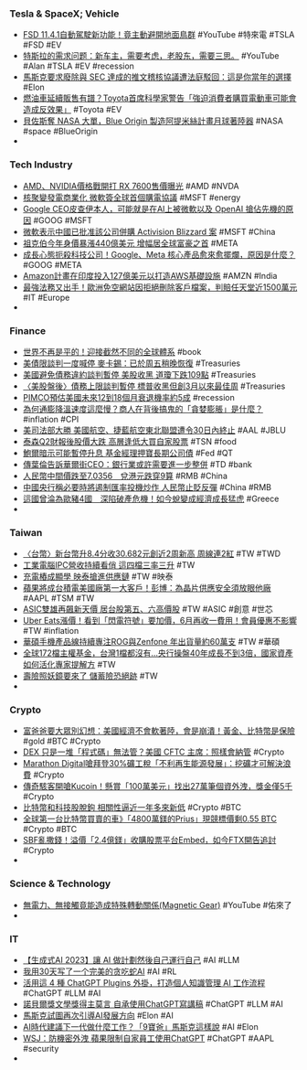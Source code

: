 ### Tesla & SpaceX; Vehicle
- [FSD 11.4.1自動駕駛新功能！竟主動避開地面鳥群](https://www.youtube.com/watch?v=UrIkLz5Plx0) #YouTube #特來電 #TSLA #FSD #EV
- [特斯拉的需求问题：新车主，需要考虑，老股东，需要三思。](https://www.youtube.com/watch?v=qJnJjefzFSM) #YouTube #Alan #TSLA #EV #recession
- [馬斯克要求廢除與 SEC 達成的推文稽核協議遭法庭駁回：這是你當年的選擇](https://www.techbang.com/posts/106286-musks-request-to-scrap-the-tweet-audit-agreement-with-the-sec) #Elon
- [燃油車延續販售有譜？Toyota首席科學家警告「強迫消費者購買電動車可能會造成反效果」](https://www.supermoto8.com/articles/11332) #Toyota #EV
- [貝佐斯奪 NASA 大單，Blue Origin 製造阿提米絲計畫月球著陸器](https://technews.tw/2023/05/20/nasa-selects-blue-origin-as-second-artemis-lunar-lander-provider/) #NASA #space #BlueOrigin
-
### Tech Industry
- [AMD、NVIDIA價格戰開打 RX 7600售價曝光](https://news.xfastest.com/amd/127994/amd-rx-7600-price/) #AMD #NVDA
- [核聚變發電商業化 微軟簽全球首個購電協議](https://www.epochtimes.com/b5/23/5/20/n14000723.htm) #MSFT #energy
- [Google CEO皮查伊本人，可能就是在AI上被微軟以及 OpenAI 搶佔先機的原因](https://www.techbang.com/posts/105959-google-insider-reveal-the-reasons-for-being-preempted-by) #GOOG #MSFT
- [微軟表示中國已批准該公司併購 Activision Blizzard 案](https://gnn.gamer.com.tw/detail.php?sn=250054) #MSFT #China
- [祖克伯今年身價暴漲440億美元 增幅居全球富豪之首](https://news.cnyes.com/news/id/5186230) #META
- [成長心態扼殺科技公司！Google、Meta 核心產品愈來愈擺爛，原因是什麼？](https://technews.tw/2023/05/20/big-techs-big-downgrade/) #GOOG #META
- [Amazon計畫在印度投入127億美元以打造AWS基礎設施](https://www.ithome.com.tw/news/156958) #AMZN #India
- [最強法務又出手！歐洲免空網站因拒絕刪除客戶檔案，判賠任天堂近1500萬元](https://www.techbang.com/posts/105587-nintendo-sued-the-european-network-for-providing-pirated-game) #IT #Europe
-
### Finance
- [世界不再是平的！迎接截然不同的全球體系](https://ctee.com.tw/bookstore/selection/863118.html) #book
- [美債限談判一度喊停 麥卡錫：已於周五稍晚恢復](https://news.cnyes.com/news/id/5186250) #Treasuries
- [美國避免債務違約談判暫停 美股收黑  道瓊下跌109點](https://www.chinatimes.com/realtimenews/20230520000726-260410) #Treasuries
- [〈美股盤後〉債務上限談判暫停 標普收黑但創3月以來最佳周](https://news.cnyes.com/news/id/5186218) #Treasuries
- [PIMCO預估美國未來12到18個月衰退機率約5成](https://m.cnyes.com/news/id/5185521) #recession
- [為何通膨降溫速度這麼慢？商人在背後搞鬼的「貪婪膨脹」是什麼？](https://technews.tw/2023/05/20/greedflation/) #inflation #CPI
- [美司法部大勝 美國航空、捷藍航空東北聯盟遭令30日內終止](https://news.cnyes.com/news/id/5186226) #AAL #JBLU
- [泰森Q2財報後股價大跌 高層逢低大買自家股票](https://news.cnyes.com/news/id/5186225) #TSN #food
- [鮑爾暗示可能暫停升息 基金經理押寶長期公司債](https://m.cnyes.com/news/id/5185931) #Fed #QT
- [傳葉倫告訴華爾街CEO：銀行業或許需要進一步整併](https://m.cnyes.com/news/id/5186232) #TD #bank
- [人民幣中間價跌至7.0356　兌港元跌穿9算](https://hk.on.cc/hk/bkn/cnt/finance/20230519/bkn-20230519095032579-0519_00842_001.html) #RMB #China
- [中國央行稱必要時將遏制匯率投機炒作 人民幣止貶反彈](https://m.cnyes.com/news/id/5185855) #China #RMB
- [這國曾淪為歐豬4國　深陷破產危機！如今蛻變成經濟成長猛虎](https://tw.nextapple.com/finance/20230520/0070ABCB94B5FD74F722F6E1E1895B3E) #Greece
-
### Taiwan
- [〈台幣〉新台幣升8.4分收30.682元創近2周新高 周線連2紅](https://news.cnyes.com/news/id/5185700) #TW #TWD
- [工業電腦IPC營收持續看俏 這四檔三率三升](https://m.cnyes.com/news/id/5183788) #TW
- [充電樁成顯學 映泰搶進供應鏈](https://ctee.com.tw/news/tech/866340.html) #TW #映泰
- [蘋果將成台積電美國廠第一大客戶！彭博：為晶片供應安全須放眼他廠](https://finance.technews.tw/2023/05/19/largest-customer/) #AAPL #TSM #TW
- [ASIC雙雄再飆新天價 居台股第五、六高價股](https://m.cnyes.com/news/id/5185699) #TW #ASIC #創意 #世芯
- [Uber Eats漲價！看到「閃電符號」要加價，6月再收一費用！會員優惠不影響](https://www.techbang.com/posts/106229-uber-eats-price-increase-if-you-see-the-lightning-bolt-symbol) #TW #inflation
- [華碩手機產品線持續專注ROG與Zenfone 年出貨量約60萬支](https://www.sogi.com.tw/articles/asus/6259806) #TW #華碩
- [全球172檔主權基金，台灣1檔都沒有…央行操盤40年成長不到3倍，國家資產如何活化專家提解方](https://news.cnyes.com/news/id/5185464) #TW
- [壽險照妖鏡要來了 儲蓄險恐絕跡](https://ctee.com.tw/news/insurance/866224.html) #TW
-
### Crypto
- [富爸爸要大眾別幻想：美國經濟不會軟著陸，會是崩潰！黃金、比特幣是保險](https://www.blocktempo.com/rich-dad-poor-dad-author-warns-us-economy-is-falling/) #gold #BTC #Crypto
- [DEX 只是一堆「程式碼」無法管？美國 CFTC 主席：照樣會納管](https://blockcast.it/2023/05/19/cftc-chair-says-dex-will-be-regulated-even-if-they-are-just-code/) #Crypto
- [Marathon Digital嗆拜登30%礦工稅「不利再生能源發展」：挖礦才可解決浪費](https://www.blocktempo.com/marathon-digital-says-30-percentage-tax-rate-will-not-promote-renewable-energy/) #Crypto
- [傳奇駭客開嗆Kucoin！懸賞「100萬美元」找出27萬筆個資外洩，獎金僅5千](https://www.blocktempo.com/corben-leo-got-irritated-with-kucoin-1m-dollars-loophole-bounty/) #Crypto
- [比特幣和科技股脫鉤 相關性逼近一年多來新低](https://news.cnyes.com/news/id/5186249) #Crypto #BTC
- [全球第一台比特幣買賣的車》「4800萬鎂的Prius」現競標價剩0.55 BTC](https://www.blocktempo.com/48-million-bitcoin-car-top-bid-only-worth-15k/) #Crypto #BTC
- [SBF亂撒錢！溢價「2.4億鎂」收購股票平台Embed，如今FTX開告追討](https://www.blocktempo.com/ftx-pursues-244m-clawback-from-wildly-inflated-embed-acquisition-deal/) #Crypto
-
### Science & Technology
- [無電力、無接觸竟能造成特殊轉動關係(Magnetic Gear)](https://www.youtube.com/watch?v=INaFP1hsfwM) #YouTube #佑來了
-
### IT
- [【生成式AI 2023】讓 AI 做計劃然後自己運行自己](https://www.youtube.com/watch?v=eQNADlR0jSs) #AI #LLM
- [我用30天写了一个完美的贪吃蛇AI](https://www.youtube.com/watch?v=jTVMxJBtmFs) #AI #RL
- [活用這 4 種 ChatGPT Plugins 外掛，打造個人知識管理 AI 工作流程](https://www.playpcesor.com/2023/05/4-chatgpt-plugins-ai.html) #ChatGPT #LLM #AI
- [諾貝爾獎文學獎得主莫言 自承使用ChatGPT寫講稿](https://today.line.me/tw/v2/article/YaeQloB) #ChatGPT #LLM #AI
- [馬斯克試圖再次引導AI發展方向](https://theinitium.com/article/20230520-wsj-elon-musk-tries-to-direct-ai-again/) #Elon #AI
- [AI時代建議下一代做什麼工作？「9寶爸」馬斯克這樣說](https://tw.nextapple.com/finance/20230519/7CA0903688B1BCF0E00B5AE0996F0B03) #AI #Elon
- [WSJ：防機密外洩 蘋果限制自家員工使用ChatGPT](https://news.cnyes.com/news/id/5184661) #ChatGPT #AAPL #security
-